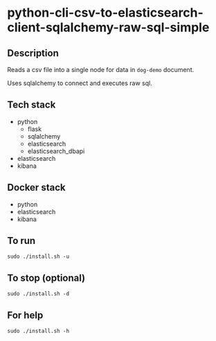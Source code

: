 # python-cli-csv-to-elasticsearch-client-sqlalchemy-raw-sql-simple

## Description
Reads a csv file into a single node for data in `dog-demo` document.

Uses sqlalchemy to connect and executes raw sql.

## Tech stack
- python
    - flask
    - sqlalchemy
    - elasticsearch
    - elasticsearch_dbapi
- elasticsearch
- kibana

## Docker stack
- python
- elasticsearch
- kibana

## To run
`sudo ./install.sh -u`

## To stop (optional)
`sudo ./install.sh -d`

## For help
`sudo ./install.sh -h`
